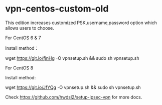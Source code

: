 # vpn-centos-custom-old
 
 This edition increases customized PSK,username,password option which allows users to choose.
 
 For CentOS 6 & 7
 
 Install method：
 
 wget https://git.io/fjnHg -O vpnsetup.sh && sudo sh vpnsetup.sh
 
 For CentOS 8

 Install method:

 wget https://git.io/JfYQg -O vpnsetup.sh && sudo sh vpnsetup.sh
 
 Check https://github.com/hwdsl2/setup-ipsec-vpn for more docs.
